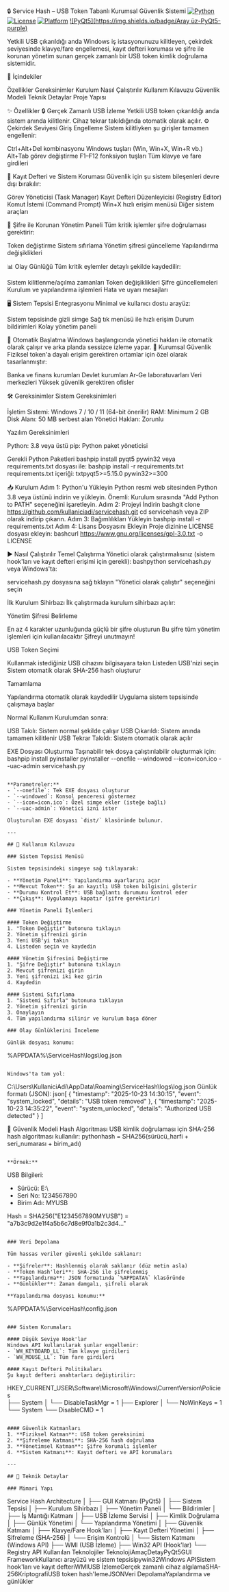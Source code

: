 🔒 Service Hash – USB Token Tabanlı Kurumsal Güvenlik Sistemi
[![Python](https://img.shields.io/badge/Python-3.8%2B-blue?logo=python)](   https://python.org   )
[![License](https://img.shields.io/badge/Lisans-GPLv3-red?logo=gnu)](   https://www.gnu.org/licenses/gpl-3.0   )
[![Platform](https://img.shields.io/badge/Platform-Windows%207%2F10%2F11-orange   )](https://microsoft.com/windows   )
[![PyQt5](https://img.shields.io/badge/Aray   üz-PyQt5-purple)](https://www.riverbankcomputing.com/software/pyqt/   )

Yetkili USB çıkarıldığı anda Windows iş istasyonunuzu kilitleyen, çekirdek seviyesinde klavye/fare engellemesi, kayıt defteri koruması ve şifre ile korunan yönetim sunan gerçek zamanlı bir USB token kimlik doğrulama sistemidir.


📑 İçindekiler

Özellikler
Gereksinimler
Kurulum
Nasıl Çalıştırılır
Kullanım Kılavuzu
Güvenlik Modeli
Teknik Detaylar
Proje Yapısı



✨ Özellikler
🔒 Gerçek Zamanlı USB İzleme
Yetkili USB token çıkarıldığı anda sistem anında kilitlenir. Cihaz tekrar takıldığında otomatik olarak açılır.
⚙️ Çekirdek Seviyesi Giriş Engelleme
Sistem kilitliyken şu girişler tamamen engellenir:

Ctrl+Alt+Del kombinasyonu
Windows tuşları (Win, Win+X, Win+R vb.)
Alt+Tab görev değiştirme
F1–F12 fonksiyon tuşları
Tüm klavye ve fare girdileri

📁 Kayıt Defteri ve Sistem Koruması
Güvenlik için şu sistem bileşenleri devre dışı bırakılır:

Görev Yöneticisi (Task Manager)
Kayıt Defteri Düzenleyicisi (Registry Editor)
Komut İstemi (Command Prompt)
Win+X hızlı erişim menüsü
Diğer sistem araçları

🔐 Şifre ile Korunan Yönetim Paneli
Tüm kritik işlemler şifre doğrulaması gerektirir:

Token değiştirme
Sistem sıfırlama
Yönetim şifresi güncelleme
Yapılandırma değişiklikleri

📊 Olay Günlüğü
Tüm kritik eylemler detaylı şekilde kaydedilir:

Sistem kilitlenme/açılma zamanları
Token değişiklikleri
Şifre güncellemeleri
Kurulum ve yapılandırma işlemleri
Hata ve uyarı mesajları

🖥️ Sistem Tepsisi Entegrasyonu
Minimal ve kullanıcı dostu arayüz:

Sistem tepsisinde gizli simge
Sağ tık menüsü ile hızlı erişim
Durum bildirimleri
Kolay yönetim paneli

🔄 Otomatik Başlatma
Windows başlangıcında yönetici hakları ile otomatik olarak çalışır ve arka planda sessizce izleme yapar.
🧪 Kurumsal Güvenlik
Fiziksel token'a dayalı erişim gerektiren ortamlar için özel olarak tasarlanmıştır:

Banka ve finans kurumları
Devlet kurumları
Ar-Ge laboratuvarları
Veri merkezleri
Yüksek güvenlik gerektiren ofisler


🛠️ Gereksinimler
Sistem Gereksinimleri

İşletim Sistemi: Windows 7 / 10 / 11 (64-bit önerilir)
RAM: Minimum 2 GB
Disk Alanı: 50 MB serbest alan
Yönetici Hakları: Zorunlu

Yazılım Gereksinimleri

Python: 3.8 veya üstü
pip: Python paket yöneticisi

Gerekli Python Paketleri
bashpip install pyqt5 pywin32
veya requirements.txt dosyası ile:
bashpip install -r requirements.txt
requirements.txt içeriği:
txtpyqt5>=5.15.0
pywin32>=300

📥 Kurulum
Adım 1: Python'u Yükleyin
Python resmi web sitesinden Python 3.8 veya üstünü indirin ve yükleyin.
Önemli: Kurulum sırasında "Add Python to PATH" seçeneğini işaretleyin.
Adım 2: Projeyi İndirin
bashgit clone https://github.com/kullaniciadi/servicehash.git
cd servicehash
veya ZIP olarak indirip çıkarın.
Adım 3: Bağımlılıkları Yükleyin
bashpip install -r requirements.txt
Adım 4: Lisans Dosyasını Ekleyin
Proje dizinine LICENSE dosyası ekleyin:
bashcurl https://www.gnu.org/licenses/gpl-3.0.txt -o LICENSE

▶️ Nasıl Çalıştırılır
Temel Çalıştırma
Yönetici olarak çalıştırmalısınız (sistem hook'ları ve kayıt defteri erişimi için gerekli):
bashpython servicehash.py
veya Windows'ta:

servicehash.py dosyasına sağ tıklayın
"Yönetici olarak çalıştır" seçeneğini seçin

İlk Kurulum Sihirbazı
İlk çalıştırmada kurulum sihirbazı açılır:

Yönetim Şifresi Belirleme

En az 4 karakter uzunluğunda güçlü bir şifre oluşturun
Bu şifre tüm yönetim işlemleri için kullanılacaktır
Şifreyi unutmayın!


USB Token Seçimi

Kullanmak istediğiniz USB cihazını bilgisayara takın
Listeden USB'nizi seçin
Sistem otomatik olarak SHA-256 hash oluşturur


Tamamlama

Yapılandırma otomatik olarak kaydedilir
Uygulama sistem tepsisinde çalışmaya başlar



Normal Kullanım
Kurulumdan sonra:

USB Takılı: Sistem normal şekilde çalışır
USB Çıkarıldı: Sistem anında tamamen kilitlenir
USB Tekrar Takıldı: Sistem otomatik olarak açılır

EXE Dosyası Oluşturma
Taşınabilir tek dosya çalıştırılabilir oluşturmak için:
bashpip install pyinstaller
pyinstaller --onefile --windowed --icon=icon.ico --uac-admin servicehash.py
```

**Parametreler:**
- `--onefile`: Tek EXE dosyası oluşturur
- `--windowed`: Konsol penceresi göstermez
- `--icon=icon.ico`: Özel simge ekler (isteğe bağlı)
- `--uac-admin`: Yönetici izni ister

Oluşturulan EXE dosyası `dist/` klasöründe bulunur.

---

## 📖 Kullanım Kılavuzu

### Sistem Tepsisi Menüsü

Sistem tepsisindeki simgeye sağ tıklayarak:

- **Yönetim Paneli**: Yapılandırma ayarlarını açar
- **Mevcut Token**: Şu an kayıtlı USB token bilgisini gösterir
- **Durumu Kontrol Et**: USB bağlantı durumunu kontrol eder
- **Çıkış**: Uygulamayı kapatır (şifre gerektirir)

### Yönetim Paneli İşlemleri

#### Token Değiştirme
1. "Token Değiştir" butonuna tıklayın
2. Yönetim şifrenizi girin
3. Yeni USB'yi takın
4. Listeden seçin ve kaydedin

#### Yönetim Şifresini Değiştirme
1. "Şifre Değiştir" butonuna tıklayın
2. Mevcut şifrenizi girin
3. Yeni şifrenizi iki kez girin
4. Kaydedin

#### Sistemi Sıfırlama
1. "Sistemi Sıfırla" butonuna tıklayın
2. Yönetim şifrenizi girin
3. Onaylayın
4. Tüm yapılandırma silinir ve kurulum başa döner

### Olay Günlüklerini İnceleme

Günlük dosyası konumu:
```
%APPDATA%\ServiceHash\logs\log.json
```

Windows'ta tam yol:
```
C:\Users\KullaniciAdi\AppData\Roaming\ServiceHash\logs\log.json
Günlük formatı (JSON):
json[
  {
    "timestamp": "2025-10-23 14:30:15",
    "event": "system_locked",
    "details": "USB token removed"
  },
  {
    "timestamp": "2025-10-23 14:35:22",
    "event": "system_unlocked",
    "details": "Authorized USB detected"
  }
]

🔐 Güvenlik Modeli
Hash Algoritması
USB kimlik doğrulaması için SHA-256 hash algoritması kullanılır:
pythonhash = SHA256(sürücü_harfi + seri_numarası + birim_adı)
```

**Örnek:**
```
USB Bilgileri:
- Sürücü: E:\
- Seri No: 1234567890
- Birim Adı: MYUSB

Hash = SHA256("E1234567890MYUSB")
     = "a7b3c9d2e1f4a5b6c7d8e9f0a1b2c3d4..."
```

### Veri Depolama

Tüm hassas veriler güvenli şekilde saklanır:

- **Şifreler**: Hashlenmiş olarak saklanır (düz metin asla)
- **Token Hash'leri**: SHA-256 ile şifrelenmiş
- **Yapılandırma**: JSON formatında `%APPDATA%` klasöründe
- **Günlükler**: Zaman damgalı, şifreli olarak

**Yapılandırma dosyası konumu:**
```
%APPDATA%\ServiceHash\config.json
```

### Sistem Korumaları

#### Düşük Seviye Hook'lar
Windows API kullanılarak şunlar engellenir:
- `WH_KEYBOARD_LL`: Tüm klavye girdileri
- `WH_MOUSE_LL`: Tüm fare girdileri

#### Kayıt Defteri Politikaları
Şu kayıt defteri anahtarları değiştirilir:
```
HKEY_CURRENT_USER\Software\Microsoft\Windows\CurrentVersion\Policies\
├── System
│   └── DisableTaskMgr = 1
├── Explorer
│   └── NoWinKeys = 1
└── System
    └── DisableCMD = 1
```

#### Güvenlik Katmanları
1. **Fiziksel Katman**: USB token gereksinimi
2. **Şifreleme Katmani**: SHA-256 hash doğrulama
3. **Yönetimsel Katman**: Şifre korumalı işlemler
4. **Sistem Katmanı**: Kayıt defteri ve API korumaları

---

## 🔧 Teknik Detaylar

### Mimari Yapı
```
Service Hash Architecture
│
├── GUI Katmanı (PyQt5)
│   ├── Sistem Tepsisi
│   ├── Kurulum Sihirbazı
│   ├── Yönetim Paneli
│   └── Bildirimler
│
├── İş Mantığı Katmanı
│   ├── USB İzleme Servisi
│   ├── Kimlik Doğrulama
│   ├── Günlük Yönetimi
│   └── Yapılandırma Yönetimi
│
├── Güvenlik Katmanı
│   ├── Klavye/Fare Hook'ları
│   ├── Kayıt Defteri Yönetimi
│   ├── Şifreleme (SHA-256)
│   └── Erişim Kontrolü
│
└── Sistem Katmanı (Windows API)
    ├── WMI (USB İzleme)
    ├── Win32 API (Hook'lar)
    └── Registry API
Kullanılan Teknolojiler
TeknolojiAmaçDetayPyQt5GUI FrameworkKullanıcı arayüzü ve sistem tepsisipywin32Windows APISistem hook'ları ve kayıt defteriWMIUSB İzlemeGerçek zamanlı cihaz algılamaSHA-256KriptografiUSB token hash'lemeJSONVeri DepolamaYapılandırma ve günlükler
